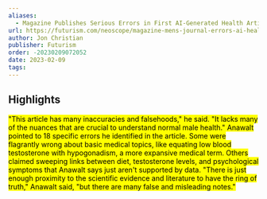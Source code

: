 ```yaml
---
aliases:
  - Magazine Publishes Serious Errors in First AI-Generated Health Article
url: https://futurism.com/neoscope/magazine-mens-journal-errors-ai-health-article
author: Jon Christian
publisher: Futurism
order: -20230209072052
date: 2023-02-09
tags:
---
```


## Highlights
<mark>"This article has many inaccuracies and falsehoods," he said. "It lacks many of the nuances that are crucial to understand normal male health." Anawalt pointed to 18 specific errors he identified in the article. Some were flagrantly wrong about basic medical topics, like equating low blood testosterone with hypogonadism, a more expansive medical term. Others claimed sweeping links between diet, testosterone levels, and psychological symptoms that Anawalt says just aren't supported by data. "There is just enough proximity to the scientific evidence and literature to have the ring of truth," Anawalt said, "but there are many false and misleading notes."</mark>

